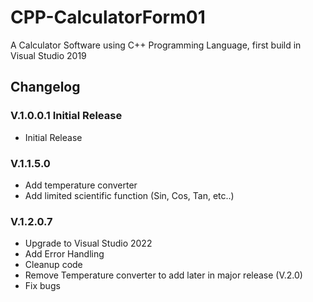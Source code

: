 # CPP-CalculatorForm01
A Calculator Software using C++ Programming Language, first build in Visual Studio 2019

## Changelog 
### V.1.0.0.1 Initial Release
- Initial Release

### V.1.1.5.0
- Add temperature converter
- Add limited scientific function (Sin, Cos, Tan, etc..)

### V.1.2.0.7
- Upgrade to Visual Studio 2022
- Add Error Handling
- Cleanup code
- Remove Temperature converter to add later in major release (V.2.0)
- Fix bugs
